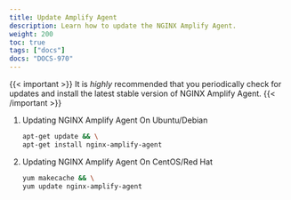 ```yaml
---
title: Update Amplify Agent
description: Learn how to update the NGINX Amplify Agent.
weight: 200
toc: true
tags: ["docs"]
docs: "DOCS-970"
---
```


{{< important >}}
It is *highly* recommended that you periodically check for updates and install the latest stable version of NGINX Amplify Agent.
{{< /important >}}

 1. Updating NGINX Amplify Agent On Ubuntu/Debian

    ```bash
    apt-get update && \
    apt-get install nginx-amplify-agent
    ```

 2. Updating NGINX Amplify Agent On CentOS/Red Hat

    ```bash
    yum makecache && \
    yum update nginx-amplify-agent
    ```